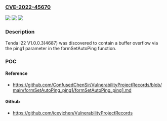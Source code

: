 ### [CVE-2022-45670](https://cve.mitre.org/cgi-bin/cvename.cgi?name=CVE-2022-45670)
![](https://img.shields.io/static/v1?label=Product&message=n%2Fa&color=blue)
![](https://img.shields.io/static/v1?label=Version&message=n%2Fa&color=blue)
![](https://img.shields.io/static/v1?label=Vulnerability&message=n%2Fa&color=brighgreen)

### Description

Tenda i22 V1.0.0.3(4687) was discovered to contain a buffer overflow via the ping1 parameter in the formSetAutoPing function.

### POC

#### Reference
- https://github.com/ConfusedChenSir/VulnerabilityProjectRecords/blob/main/formSetAutoPing_ping1/formSetAutoPing_ping1.md

#### Github
- https://github.com/iceyjchen/VulnerabilityProjectRecords

